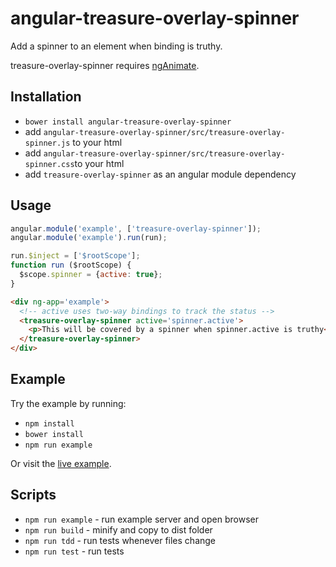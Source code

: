 # angular-treasure-overlay-spinner

Add a spinner to an element when binding is truthy.

treasure-overlay-spinner requires [ngAnimate](https://docs.angularjs.org/api/ngAnimate).

## Installation

* `bower install angular-treasure-overlay-spinner`
* add `angular-treasure-overlay-spinner/src/treasure-overlay-spinner.js` to your html
* add `angular-treasure-overlay-spinner/src/treasure-overlay-spinner.css`to your html
* add `treasure-overlay-spinner` as an angular module dependency


## Usage

```javascript
angular.module('example', ['treasure-overlay-spinner']);
angular.module('example').run(run);

run.$inject = ['$rootScope'];
function run ($rootScope) {
  $scope.spinner = {active: true};
}
```

```html
<div ng-app='example'>
  <!-- active uses two-way bindings to track the status -->
  <treasure-overlay-spinner active='spinner.active'>
    <p>This will be covered by a spinner when spinner.active is truthy</p>
  </treasure-overlay-spinner>
</div>

```

## Example

Try the example by running:

* `npm install`
* `bower install`
* `npm run example`

Or visit the [live example](https://treasure-data.github.io/angular-treasure-overlay-spinner/).

## Scripts

* `npm run example` - run example server and open browser
* `npm run build` - minify and copy to dist folder
* `npm run tdd` - run tests whenever files change
* `npm run test` - run tests
